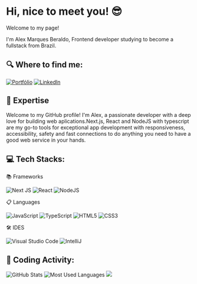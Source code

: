# Hi, nice to meet you! 😎

Welcome to my page!

I'm Alex Marques Beraldo, Frontend developer studying to become a fullstack from Brazil. 

## 🔍 Where to find me:

[![Portfólio](https://img.shields.io/badge/Portf%C3%B3lio-9347FF?style=for-the-badge&logoColor=white)](http://www.alexmarquesberaldo.com)
[![LinkedIn](https://img.shields.io/badge/linkedin-%230077B5.svg?style=for-the-badge&logo=linkedin&logoColor=white)](https://www.linkedin.com/in/alex-marques-87050726a/)

## 🎯 Expertise
Welcome to my GitHub profile! I'm Alex, a passionate developer with a deep love for building web aplications.Next.js, React and NodeJS with typescript are my go-to tools for exceptional app development with responsiveness, accessibility, safety and fast connections to do anything you need to have a good web service in your hands.

## 💻 Tech Stacks:

📚 Frameworks

![Next JS](https://img.shields.io/badge/Next-black?style=for-the-badge&logo=next.js&logoColor=white)
![React](https://img.shields.io/badge/react-%2320232a.svg?style=for-the-badge&logo=react&logoColor=%2361DAFB)
![NodeJS](https://img.shields.io/badge/node.js-6DA55F?style=for-the-badge&logo=node.js&logoColor=white)

📋 Languages

![JavaScript](https://img.shields.io/badge/javascript-%23323330.svg?style=for-the-badge&logo=javascript&logoColor=%23F7DF1E)
![TypeScript](https://img.shields.io/badge/typescript-%23007ACC.svg?style=for-the-badge&logo=typescript&logoColor=white)
![HTML5](https://img.shields.io/badge/html5-%23E34F26.svg?style=for-the-badge&logo=html5&logoColor=white)
![CSS3](https://img.shields.io/badge/css3-%231572B6.svg?style=for-the-badge&logo=css3&logoColor=white)

🛠️ IDES

![Visual Studio Code](https://img.shields.io/badge/Visual%20Studio%20Code-0078d7.svg?style=for-the-badge&logo=visual-studio-code&logoColor=white)
![IntelliJ](https://img.shields.io/badge/Visual%20Studio%20Code-0078d7.svg?style=for-the-badge&logo=intellij-idea&logoColor=white)

## 🚀 Coding Activity:

![GitHub Stats](https://github-readme-stats.vercel.app/api?username=AlexMarqB&show_icons=true&theme=react)
![Most Used Languages](https://github-readme-stats.vercel.app/api/top-langs/?username=AlexMarqB&layout=compact&theme=react)
![](https://github-readme-streak-stats.herokuapp.com/?user=AlexMarqB&theme=react)
